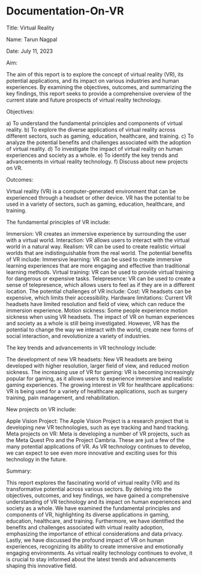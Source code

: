# Documentation-On-VR
Title: Virtual Reality

Name: Tarun Nagpal

Date: July 11, 2023

Aim:

The aim of this report is to explore the concept of virtual reality (VR), its potential applications, and its impact on various industries and human experiences. By examining the objectives, outcomes, and summarizing the key findings, this report seeks to provide a comprehensive overview of the current state and future prospects of virtual reality technology.

Objectives:

a) To understand the fundamental principles and components of virtual reality.
b) To explore the diverse applications of virtual reality across different sectors, such as gaming, education, healthcare, and training.
c) To analyze the potential benefits and challenges associated with the adoption of virtual reality.
d) To investigate the impact of virtual reality on human experiences and society as a whole.
e) To identify the key trends and advancements in virtual reality technology.
f) Discuss about new projects on VR.

Outcomes:

Virtual reality (VR) is a computer-generated environment that can be experienced through a headset or other device. VR has the potential to be used in a variety of sectors, such as gaming, education, healthcare, and training.

The fundamental principles of VR include:

Immersion: VR creates an immersive experience by surrounding the user with a virtual world.
Interaction: VR allows users to interact with the virtual world in a natural way.
Realism: VR can be used to create realistic virtual worlds that are indistinguishable from the real world.
The potential benefits of VR include:
Immersive learning: VR can be used to create immersive learning experiences that are more engaging and effective than traditional learning methods.
Virtual training: VR can be used to provide virtual training for dangerous or expensive tasks.
Telepresence: VR can be used to create a sense of telepresence, which allows users to feel as if they are in a different location.
The potential challenges of VR include:
Cost: VR headsets can be expensive, which limits their accessibility.
Hardware limitations: Current VR headsets have limited resolution and field of view, which can reduce the immersion experience.
Motion sickness: Some people experience motion sickness when using VR headsets.
The impact of VR on human experiences and society as a whole is still being investigated. However, VR has the potential to change the way we interact with the world, create new forms of social interaction, and revolutionize a variety of industries.

The key trends and advancements in VR technology include:

The development of new VR headsets: New VR headsets are being developed with higher resolution, larger field of view, and reduced motion sickness.
The increasing use of VR for gaming: VR is becoming increasingly popular for gaming, as it allows users to experience immersive and realistic gaming experiences.
The growing interest in VR for healthcare applications: VR is being used for a variety of healthcare applications, such as surgery training, pain management, and rehabilitation.

New projects on VR include:

Apple Vision Project: The Apple Vision Project is a research project that is developing new VR technologies, such as eye tracking and hand tracking.
Meta projects on VR: Meta is developing a number of VR projects, such as the Meta Quest Pro and the Project Cambria.
These are just a few of the many potential applications of VR. As VR technology continues to develop, we can expect to see even more innovative and exciting uses for this technology in the future.

Summary:

This report explores the fascinating world of virtual reality (VR) and its transformative potential across various sectors. By delving into the objectives, outcomes, and key findings, we have gained a comprehensive understanding of VR technology and its impact on human experiences and society as a whole. We have examined the fundamental principles and components of VR, highlighting its diverse applications in gaming, education, healthcare, and training. Furthermore, we have identified the benefits and challenges associated with virtual reality adoption, emphasizing the importance of ethical considerations and data privacy. Lastly, we have discussed the profound impact of VR on human experiences, recognizing its ability to create immersive and emotionally engaging environments. As virtual reality technology continues to evolve, it is crucial to stay informed about the latest trends and advancements shaping this innovative field.

